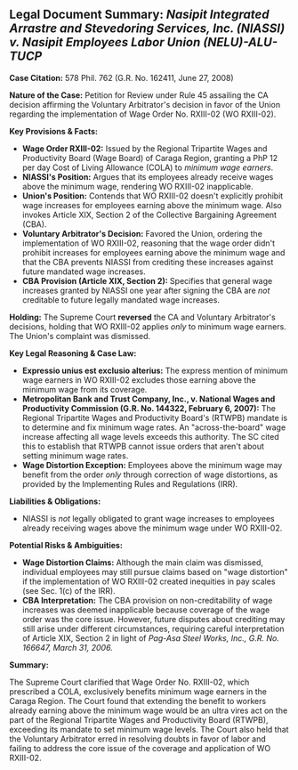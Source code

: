 ## Legal Document Summary: *Nasipit Integrated Arrastre and Stevedoring Services, Inc. (NIASSI) v. Nasipit Employees Labor Union (NELU)-ALU-TUCP*

**Case Citation:** 578 Phil. 762 (G.R. No. 162411, June 27, 2008)

**Nature of the Case:** Petition for Review under Rule 45 assailing the CA decision affirming the Voluntary Arbitrator's decision in favor of the Union regarding the implementation of Wage Order No. RXIII-02 (WO RXIII-02).

**Key Provisions & Facts:**
*   **Wage Order RXIII-02:** Issued by the Regional Tripartite Wages and Productivity Board (Wage Board) of Caraga Region, granting a PhP 12 per day Cost of Living Allowance (COLA) to *minimum wage earners*.
*   **NIASSI's Position:** Argues that its employees already receive wages above the minimum wage, rendering WO RXIII-02 inapplicable.
*   **Union's Position:** Contends that WO RXIII-02 doesn't explicitly prohibit wage increases for employees earning above the minimum wage. Also invokes Article XIX, Section 2 of the Collective Bargaining Agreement (CBA).
*   **Voluntary Arbitrator's Decision:** Favored the Union, ordering the implementation of WO RXIII-02, reasoning that the wage order didn't prohibit increases for employees earning above the minimum wage and that the CBA prevents NIASSI from crediting these increases against future mandated wage increases.
*   **CBA Provision (Article XIX, Section 2):** Specifies that general wage increases granted by NIASSI one year after signing the CBA are *not* creditable to future legally mandated wage increases.

**Holding:** The Supreme Court **reversed** the CA and Voluntary Arbitrator's decisions, holding that WO RXIII-02 applies *only* to minimum wage earners. The Union's complaint was dismissed.

**Key Legal Reasoning & Case Law:**
*   **Expressio unius est exclusio alterius:** The express mention of minimum wage earners in WO RXIII-02 excludes those earning above the minimum wage from its coverage.
*   **Metropolitan Bank and Trust Company, Inc., v. National Wages and Productivity Commission (G.R. No. 144322, February 6, 2007):** The Regional Tripartite Wages and Productivity Board's (RTWPB) mandate is to determine and fix minimum wage rates. An "across-the-board" wage increase affecting all wage levels exceeds this authority. The SC cited this to establish that RTWPB cannot issue orders that aren't about setting minimum wage rates.
*   **Wage Distortion Exception:** Employees above the minimum wage may benefit from the order *only* through correction of wage distortions, as provided by the Implementing Rules and Regulations (IRR).

**Liabilities & Obligations:**
*   NIASSI is *not* legally obligated to grant wage increases to employees already receiving wages above the minimum wage under WO RXIII-02.

**Potential Risks & Ambiguities:**
*   **Wage Distortion Claims:** Although the main claim was dismissed, individual employees may still pursue claims based on "wage distortion" if the implementation of WO RXIII-02 created inequities in pay scales (see Sec. 1(c) of the IRR).
*   **CBA Interpretation:** The CBA provision on non-creditability of wage increases was deemed inapplicable because coverage of the wage order was the core issue. However, future disputes about crediting may still arise under different circumstances, requiring careful interpretation of Article XIX, Section 2 in light of *Pag-Asa Steel Works, Inc., G.R. No. 166647, March 31, 2006.*

**Summary:**

The Supreme Court clarified that Wage Order No. RXIII-02, which prescribed a COLA, exclusively benefits minimum wage earners in the Caraga Region.  The Court found that extending the benefit to workers already earning above the minimum wage would be an ultra vires act on the part of the Regional Tripartite Wages and Productivity Board (RTWPB), exceeding its mandate to set minimum wage levels. The Court also held that the Voluntary Arbitrator erred in resolving doubts in favor of labor and failing to address the core issue of the coverage and application of WO RXIII-02.
